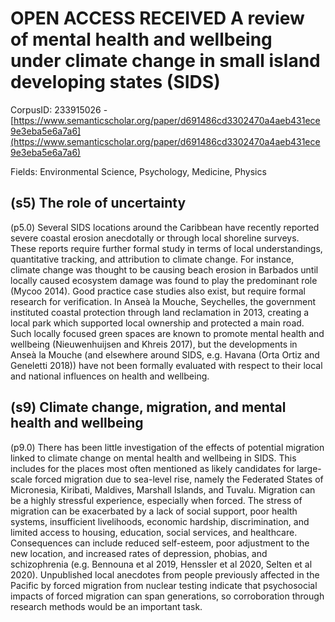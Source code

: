 # OPEN ACCESS RECEIVED A review of mental health and wellbeing under climate change in small island developing states (SIDS)

CorpusID: 233915026 - [https://www.semanticscholar.org/paper/d691486cd3302470a4aeb431ece9e3eba5e6a7a6](https://www.semanticscholar.org/paper/d691486cd3302470a4aeb431ece9e3eba5e6a7a6)

Fields: Environmental Science, Psychology, Medicine, Physics

## (s5) The role of uncertainty
(p5.0) Several SIDS locations around the Caribbean have recently reported severe coastal erosion anecdotally or through local shoreline surveys. These reports require further formal study in terms of local understandings, quantitative tracking, and attribution to climate change. For instance, climate change was thought to be causing beach erosion in Barbados until locally caused ecosystem damage was found to play the predominant role (Mycoo 2014). Good practice case studies also exist, but require formal research for verification. In Anseà la Mouche, Seychelles, the government instituted coastal protection through land reclamation in 2013, creating a local park which supported local ownership and protected a main road. Such locally focused green spaces are known to promote mental health and wellbeing (Nieuwenhuijsen and Khreis 2017), but the developments in Anseà la Mouche (and elsewhere around SIDS, e.g. Havana (Orta Ortiz and Geneletti 2018)) have not been formally evaluated with respect to their local and national influences on health and wellbeing.
## (s9) Climate change, migration, and mental health and wellbeing
(p9.0) There has been little investigation of the effects of potential migration linked to climate change on mental health and wellbeing in SIDS. This includes for the places most often mentioned as likely candidates for large-scale forced migration due to sea-level rise, namely the Federated States of Micronesia, Kiribati, Maldives, Marshall Islands, and Tuvalu. Migration can be a highly stressful experience, especially when forced. The stress of migration can be exacerbated by a lack of social support, poor health systems, insufficient livelihoods, economic hardship, discrimination, and limited access to housing, education, social services, and healthcare. Consequences can include reduced self-esteem, poor adjustment to the new location, and increased rates of depression, phobias, and schizophrenia (e.g. Bennouna et al 2019, Henssler et al 2020, Selten et al 2020). Unpublished local anecdotes from people previously affected in the Pacific by forced migration from nuclear testing indicate that psychosocial impacts of forced migration can span generations, so corroboration through research methods would be an important task.
